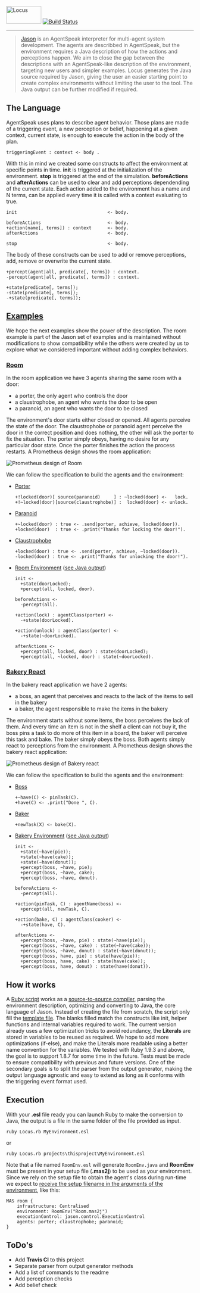 <img src="Logo.png" alt="Locus" width="94" height="47">
<a href="https://travis-ci.org/Maumagnaguagno/Locus" target="_blank">
<img src="https://travis-ci.org/Maumagnaguagno/Locus.png"  title="Build Status" border="0"/>
</a>

--------------------

> [Jason](http://jason.sourceforge.net/) is an AgentSpeak interpreter for multi-agent system development. The agents are describbed in AgentSpeak, but the environment requires a Java description of how the actions and perceptions happen. We aim to close the gap between the descriptions with an AgentSpeak-like description of the environment, targeting new users and simpler examples. Locus generates the Java source required by Jason, giving the user an easier starting point to create complex environments without limiting the user to the tool. The Java output can be further modified if required.

## The Language

AgentSpeak uses plans to describe agent behavior. Those plans are made of a triggering event, a new perception or belief, happening at a given context, current state, is enough to execute the action in the body of the plan.

```
triggeringEvent : context <- body .
```

With this in mind we created some constructs to affect the environment at specific points in time. **init** is triggered at the initialization of the environment. **stop** is triggered at the end of the simulation. **beforeActions** and **afterActions** can be used to clear and add perceptions dependending of the current state.
Each action added to the environment has a name and N terms, can be applied every time it is called with a context evaluating to true.

```
init                                  <- body.

beforeActions                         <- body.
+action(name[, terms]) : context      <- body.
afterActions                          <- body.

stop                                  <- body.
```

The body of these constructs can be used to add or remove perceptions, add, remove or overwrite the current state.

```
+percept(agent|all, predicate[, terms]) : context.
-percept(agent|all, predicate[, terms]) : context.

+state(predicate[, terms]);
-state(predicate[, terms]);
-+state(predicate[, terms]);
```

## [Examples](examples)

We hope the next examples show the power of the description. The room example is part of the Jason set of examples and is maintained without modifications to show compatibility while the others were created by us to explore what we considered important without adding complex behaviors.

### [Room](examples/Room)

In the room application we have 3 agents sharing the same room with a door:
- a porter, the only agent who controls the door
- a claustrophobe, an agent who wants the door to be open
- a paranoid, an agent who wants the door to be closed

The environment's door starts either closed or opened. All agents perceive the state of the door. The claustrophobe or paranoid agent perceive the door in the correct position and does nothing, the other will ask the porter to fix the situation. The porter simply obeys, having no desire for any particular door state. Once the porter finishes the action the process restarts. A Prometheus design shows the room application:

![Prometheus design of Room](examples/Room/Prometheus_Room.png)  

We can follow the specification to build the agents and the environment:
- [Porter](examples/Room/porter.asl)
  ```
  +!locked(door)[ source(paranoid)     ] : ~locked(door) <-   lock.
  +!~locked(door)[source(claustrophobe)] :  locked(door) <- unlock.
  ```

- [Paranoid](examples/Room/paranoid.asl)
  ```
  +~locked(door) : true <- .send(porter, achieve, locked(door)).
  +locked(door)  : true <- .print("Thanks for locking the door!").
  ```

- [Claustrophobe](examples/Room/claustrophobe.asl)
  ```
  +locked(door) : true <- .send(porter, achieve, ~locked(door)).
  -locked(door) : true <- .print("Thanks for unlocking the door!").
  ```

- [Room Environment](examples/Room/RoomEnv.esl) ([see Java output](examples/Room/RoomEnv.java))
  ```
  init <-
    +state(doorLocked);
    +percept(all, locked, door).
  
  beforeActions <-
    -percept(all).
  
  +action(lock) : agentClass(porter) <-
    -+state(doorLocked).
  
  +action(unlock) : agentClass(porter) <-
    -+state(~doorLocked).
  
  afterActions <-
    +percept(all, locked, door) : state(doorLocked);
    +percept(all, ~locked, door) : state(~doorLocked).
  ```

### [Bakery React](examples/BakeryReact)

In the bakery react application we have 2 agents:
- a boss, an agent that perceives and reacts to the lack of the items to sell in the bakery
- a baker, the agent responsible to make the items in the bakery

The environment starts without some items, the boss perceives the lack of them. And every time an item is not in the shelf a client can not buy it, the boss pins a task to do more of this item in a board, the baker will perceive this task and bake. The baker simply obeys the boss. Both agents simply react to perceptions from the environment. A Prometheus design shows the bakery react application:

![Prometheus design of Bakery react](examples/BakeryReact/Prometheus_Bakery.png)  

We can follow the specification to build the agents and the environment:
- [Boss](examples/BakeryReact/boss.asl)
  ```
  +~have(C) <- pinTask(C).
  +have(C) <- .print("Done ", C).
  ```

- [Baker](examples/BakeryReact/baker.asl)
  ```
  +newTask(X) <- bake(X).
  ```

- [Bakery Environment](examples/BakeryReact/Bakery.esl) ([see Java output](examples/BakeryReact/Bakery.java))
  ```
  init <-
    +state(~have(pie));
    +state(~have(cake));
    +state(~have(donut));
    +percept(boss, ~have, pie);
    +percept(boss, ~have, cake);
    +percept(boss, ~have, donut).

  beforeActions <-
    -percept(all).

  +action(pinTask, C) : agentName(boss) <-
    +percept(all, newTask, C).
    
  +action(bake, C) : agentClass(cooker) <-
    -+state(have, C).
    
  afterActions <-
    +percept(boss, ~have, pie) : state(~have(pie));
    +percept(boss, ~have, cake) : state(~have(cake));
    +percept(boss, ~have, donut) : state(~have(donut));
    +percept(boss, have, pie) : state(have(pie));
    +percept(boss, have, cake) : state(have(cake));
    +percept(boss, have, donut) : state(have(donut)).
  ```

## How it works

A [Ruby script](Locus.rb) works as a [source-to-source compiler](http://en.wikipedia.org/wiki/Source-to-source_compiler), parsing the environment description, optimizing and converting to Java, the core language of Jason. Instead of creating the file from scratch, the script only fill the [template file](locus_env.java). The blanks filled match the constructs like init, helper functions and internal variables required to work. The current version already uses a few optimization tricks to avoid redundancy, the **Literals** are stored in variables to be reused as required. We hope to add more optimizations (if-else), and make the Literals more readable using a better name convention for the variables. We tested with Ruby 1.9.3 and above, the goal is to support 1.8.7 for some time in the future. Tests must be made to ensure compatibility with previous and future versions. One of the secondary goals is to split the parser from the output generator, making the output language agnostic and easy to extend as long as it conforms with the triggering event format used.

## Execution

With your **.esl** file ready you can launch Ruby to make the conversion to Java, the output is a file in the same folder of the file provided as input. 

```
ruby Locus.rb MyEnvironment.esl
```
or
```
ruby Locus.rb projects\thisproject\MyEnvironment.esl
```

Note that a file named ```RoomEnv.esl``` will generate ```RoomEnv.java``` and **RoomEnv** must be present in your setup file (**.mas2j**) to be used as your environment. Since we rely on the setup file to obtain the agent's class during run-time we expect to [receive the setup filename in the arguments of the environment](http://jason.sourceforge.net/faq/faq.html#SECTION00042000000000000000), like this:

```
MAS room {
    infrastructure: Centralised
    environment: RoomEnv("Room.mas2j")
    executionControl: jason.control.ExecutionControl
    agents: porter; claustrophobe; paranoid;
}
```

## ToDo's

- Add **Travis CI** to this project
- Separate parser from output generator methods
- Add a list of commands to the readme
- Add perception checks
- Add belief check
